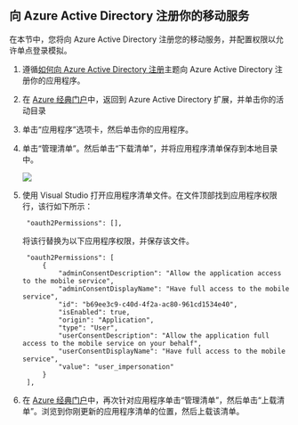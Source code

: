 ## <a name="register-mobile-service-aad"></a>向 Azure Active Directory 注册你的移动服务


在本节中，您将向 Azure Active Directory 注册您的移动服务，并配置权限以允许单点登录模拟。

1. 遵循[如何向 Azure Active Directory 注册]主题向 Azure Active Directory 注册你的应用程序。

2. 在 [Azure 经典门户](https://manage.windowsazure.cn/)中，返回到 Azure Active Directory 扩展，并单击你的活动目录

3. 单击“应用程序”选项卡，然后单击你的应用程序。

4. 单击“管理清单”。然后单击“下载清单”，并将应用程序清单保存到本地目录中。

   ![](./media/mobile-services-dotnet-adal-register-service/mobile-services-aad-app-manage-manifest.png)

5. 使用 Visual Studio 打开应用程序清单文件。在文件顶部找到应用程序权限行，该行如下所示：

        "oauth2Permissions": [],

    将该行替换为以下应用程序权限，并保存该文件。

        "oauth2Permissions": [
            {
                "adminConsentDescription": "Allow the application access to the mobile service",
                "adminConsentDisplayName": "Have full access to the mobile service",
                "id": "b69ee3c9-c40d-4f2a-ac80-961cd1534e40",
                "isEnabled": true,
                "origin": "Application",
                "type": "User",
                "userConsentDescription": "Allow the application full access to the mobile service on your behalf",
                "userConsentDisplayName": "Have full access to the mobile service",
                "value": "user_impersonation"
            }
        ],

6. 在 [Azure 经典门户](https://manage.windowsazure.cn/)中，再次针对应用程序单击“管理清单”，然后单击“上载清单”。浏览到你刚更新的应用程序清单的位置，然后上载该清单。

<!-- URLs. -->
[如何向 Azure Active Directory 注册]: /zh-cn/documentation/articles/mobile-services-how-to-register-active-directory-authentication/

<!---HONumber=Mooncake_0118_2016-->